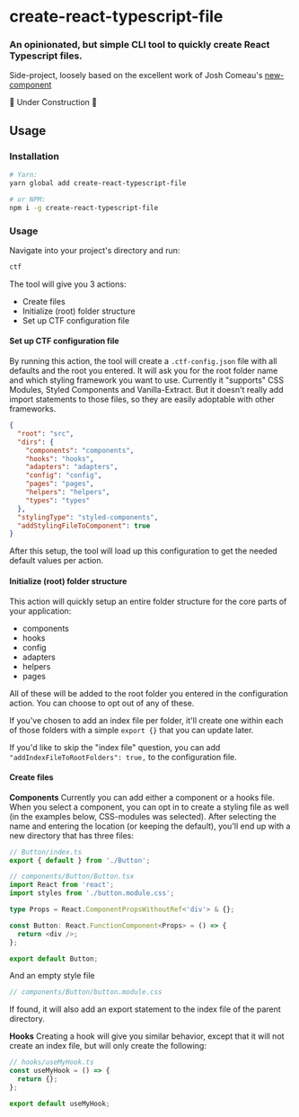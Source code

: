# create-react-typescript-file

### An opinionated, but simple CLI tool to quickly create React Typescript files.

Side-project, loosely based on the excellent work of Josh Comeau's [new-component](https://github.com/joshwcomeau/new-component)

🚧 Under Construction 🚧

## Usage

### Installation

```bash
# Yarn:
yarn global add create-react-typescript-file

# or NPM:
npm i -g create-react-typescript-file
```

### Usage

Navigate into your project's directory and run:

```bash
ctf
```

The tool will give you 3 actions:

- Create files
- Initialize (root) folder structure
- Set up CTF configuration file

#### Set up CTF configuration file

By running this action, the tool will create a `.ctf-config.json` file with all defaults and the root you entered. It will ask you for the root folder name and which styling framework you want to use.
Currently it "supports" CSS Modules, Styled Components and Vanilla-Extract. But it doesn't really add import statements to those files, so they are easily adoptable with other frameworks.

```json
{
  "root": "src",
  "dirs": {
    "components": "components",
    "hooks": "hooks",
    "adapters": "adapters",
    "config": "config",
    "pages": "pages",
    "helpers": "helpers",
    "types": "types"
  },
  "stylingType": "styled-components",
  "addStylingFileToComponent": true
}
```

After this setup, the tool will load up this configuration to get the needed default values per action.

#### Initialize (root) folder structure

This action will quickly setup an entire folder structure for the core parts of your application:

- components
- hooks
- config
- adapters
- helpers
- pages

All of these will be added to the root folder you entered in the configuration action. You can choose to opt out of any of these.

If you've chosen to add an index file per folder, it'll create one within each of those folders with a simple `export {}` that you can update later.

If you'd like to skip the "index file" question, you can add `"addIndexFileToRootFolders": true,` to the configuration file.

#### Create files

**Components**
Currently you can add either a component or a hooks file.
When you select a component, you can opt in to create a styling file as well (in the examples below, CSS-modules was selected). After selecting the name and entering the location (or keeping the default), you'll end up with a new directory that has three files:

```typescript
// Button/index.ts
export { default } from './Button';
```

```typescript
// components/Button/Button.tsx
import React from 'react';
import styles from './button.module.css';

type Props = React.ComponentPropsWithoutRef<'div'> & {};

const Button: React.FunctionComponent<Props> = () => {
  return <div />;
};

export default Button;
```

And an empty style file

```typescript
// components/Button/button.module.css
```

If found, it will also add an export statement to the index file of the parent directory.

**Hooks**
Creating a hook will give you similar behavior, except that it will not create an index file, but will only create the following:

```typescript
// hooks/useMyHook.ts
const useMyHook = () => {
  return {};
};

export default useMyHook;
```
